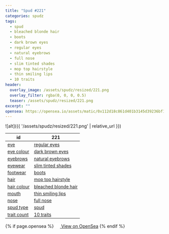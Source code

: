 ```yaml
---
title: "Spud #221"
categories: spudz
tags:
  - spud
  - bleached blonde hair
  - boots
  - dark brown eyes
  - regular eyes
  - natural eyebrows
  - full nose
  - slim tinted shades
  - mop top hairstyle
  - thin smiling lips
  - 10 traits
header:
  overlay_image: /assets/spudz/resized/221.png
  overlay_filter: rgba(0, 0, 0, 0.5)
  teaser: /assets/spudz/resized/221.png
excerpt: ""
opensea: https://opensea.io/assets/matic/0x112d18c861d401b3145d39236bf149f01e18beed/221
---
```

![alt]({{ '/assets/spudz/resized/221.png' | relative_url }})

| id | 221 |
|-|-|
| <a href="/traits/eye/#trait-type">eye</a> | <a href="/traits/eye/regular-eyes/1/#trait">regular eyes</a> |
| <a href="/traits/eye-colour/#trait-type">eye colour</a> | <a href="/traits/eye-colour/dark-brown-eyes/1/#trait">dark brown eyes</a> |
| <a href="/traits/eyebrows/#trait-type">eyebrows</a> | <a href="/traits/eyebrows/natural-eyebrows/1/#trait">natural eyebrows</a> |
| <a href="/traits/eyewear/#trait-type">eyewear</a> | <a href="/traits/eyewear/slim-tinted-shades/1/#trait">slim tinted shades</a> |
| <a href="/traits/footwear/#trait-type">footwear</a> | <a href="/traits/footwear/boots/1/#trait">boots</a> |
| <a href="/traits/hair/#trait-type">hair</a> | <a href="/traits/hair/mop-top-hairstyle/1/#trait">mop top hairstyle</a> |
| <a href="/traits/hair-colour/#trait-type">hair colour</a> | <a href="/traits/hair-colour/bleached-blonde-hair/1/#trait">bleached blonde hair</a> |
| <a href="/traits/mouth/#trait-type">mouth</a> | <a href="/traits/mouth/thin-smiling-lips/1/#trait">thin smiling lips</a> |
| <a href="/traits/nose/#trait-type">nose</a> | <a href="/traits/nose/full-nose/1/#trait">full nose</a> |
| <a href="/traits/spud-type/#trait-type">spud type</a> | <a href="/traits/spud-type/spud/1/#trait">spud</a> |
| <a href="/traits/trait-count/#trait-type">trait count</a> | <a href="/traits/trait-count/10-traits/1/#trait">10 traits</a> |

{% if page.opensea %}
<a href="{{page.opensea}}" class="btn btn--info" onclick="window.open(this.href, '_blank'); return false;"><img src="/assets/images/opensea.svg" width="16px"><span>  View on OpenSea</span></a>
{% endif %}
